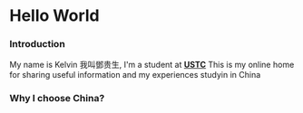 # Hello World
### Introduction
My name is Kelvin 我叫鄧贵生, I'm a student at [**USTC**](https://en.ustc.edu.cn)
This is my online home for sharing useful information and my experiences studyin in China

### Why I choose China?

